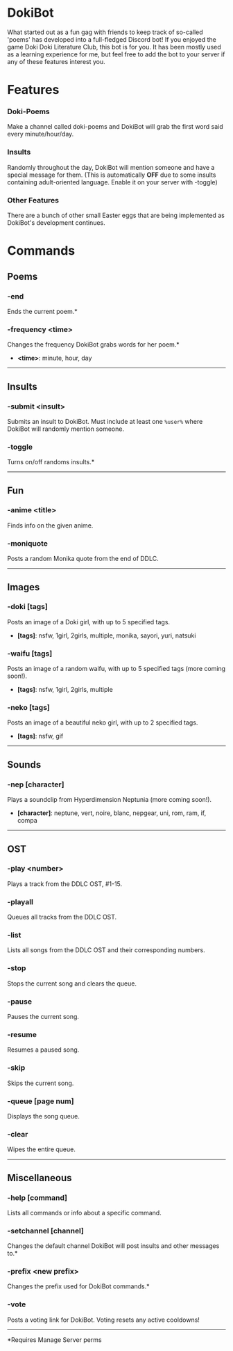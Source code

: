 # DokiBot

What started out as a fun gag with friends to keep track of so-called 'poems' has developed into a full-fledged Discord bot! If you enjoyed the game Doki Doki Literature Club, this bot is for you. It has been mostly used as a learning experience for me, but feel free to add the bot to your server if any of these features interest you.

# Features
### Doki-Poems
Make a channel called doki-poems and DokiBot will grab the first word said every minute/hour/day.
 
### Insults
Randomly throughout the day, DokiBot will mention someone and have a special message for them. (This is automatically **OFF** due to some insults containing adult-oriented language. Enable it on your server with -toggle)

### Other Features
There are a bunch of other small Easter eggs that are being implemented as DokiBot's development continues.

# Commands

## Poems
### -end
Ends the current poem.*

### -frequency \<time\>
Changes the frequency DokiBot grabs words for her poem.*
* **\<time\>**: minute, hour, day

---

## Insults
### -submit \<insult\>
Submits an insult to DokiBot. Must include at least one `%user%` where DokiBot will randomly mention someone.

### -toggle
Turns on/off randoms insults.*

---

## Fun
### -anime \<title\>
Finds info on the given anime.

### -moniquote
Posts a random Monika quote from the end of DDLC.

---

## Images
### -doki \[tags\]
Posts an image of a Doki girl, with up to 5 specified tags.
* **\[tags\]**: nsfw, 1girl, 2girls, multiple, monika, sayori, yuri, natsuki

### -waifu \[tags\]
Posts an image of a random waifu, with up to 5 specified tags (more coming soon!).
* **\[tags\]**: nsfw, 1girl, 2girls, multiple

### -neko \[tags\]
Posts an image of a beautiful neko girl, with up to 2 specified tags.
* **\[tags\]**: nsfw, gif

---

## Sounds
### -nep \[character\]
Plays a soundclip from Hyperdimension Neptunia (more coming soon!).
* **\[character\]**: neptune, vert, noire, blanc, nepgear, uni, rom, ram, if, compa

---

## OST
### -play \<number\>
Plays a track from the DDLC OST, #1-15.

### -playall
Queues all tracks from the DDLC OST.

### -list
Lists all songs from the DDLC OST and their corresponding numbers.

### -stop
Stops the current song and clears the queue.

### -pause
Pauses the current song.

### -resume
Resumes a paused song.

### -skip
Skips the current song.

### -queue \[page num\]
Displays the song queue.

### -clear
Wipes the entire queue.

---

## Miscellaneous
### -help \[command\]
Lists all commands or info about a specific command.

### -setchannel \[channel\]
Changes the default channel DokiBot will post insults and other messages to.*

### -prefix \<new prefix\>
Changes the prefix used for DokiBot commands.*

### -vote
Posts a voting link for DokiBot. Voting resets any active cooldowns!

---

\*Requires Manage Server perms
